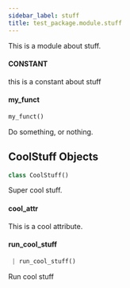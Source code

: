 ```yaml
---
sidebar_label: stuff
title: test_package.module.stuff
---
```


This is a module about stuff.

#### CONSTANT

this is a constant about stuff

#### my\_funct

```python
my_funct()
```

Do something, or nothing.

## CoolStuff Objects

```python
class CoolStuff()
```

Super cool stuff.

#### cool\_attr

This is a cool attribute.

#### run\_cool\_stuff

```python
 | run_cool_stuff()
```

Run cool stuff

